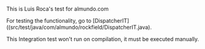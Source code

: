 This is Luis Roca's test for almundo.com

For testing the functionality, go to [DispatcherIT]((src/test/java/com/almundo/rockfield/DispatcherIT.java).

This Integration test won't run on compilation, it must be executed manually.
